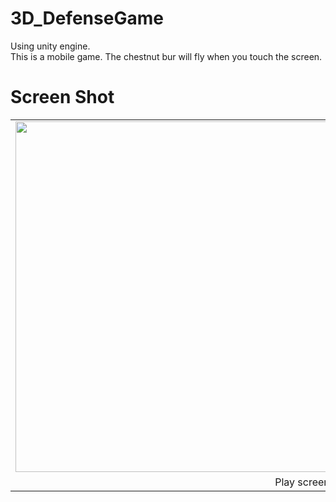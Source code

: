 # 3D_DefenseGame
Using unity engine.<br>
This is a mobile game. The chestnut bur will fly when you touch the screen.

# Screen Shot

<div>
  <table border = 0>
    <tr>
      <td><img width = "918" height = "561" src = "https://user-images.githubusercontent.com/47319426/62806382-a81e6f00-bb2d-11e9-8869-36486c809136.JPG"></td>
    <tr>
      <td align = "center">Play screen</td>
    </tr>
  </table>
</div>
